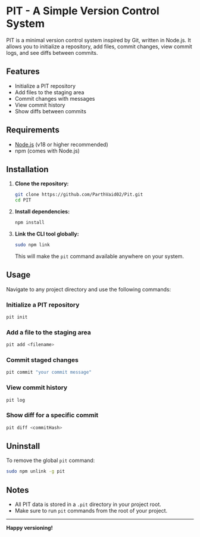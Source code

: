 # PIT - A Simple Version Control System

PIT is a minimal version control system inspired by Git, written in Node.js. It allows you to initialize a repository, add files, commit changes, view commit logs, and see diffs between commits.

## Features

- Initialize a PIT repository
- Add files to the staging area
- Commit changes with messages
- View commit history
- Show diffs between commits

## Requirements

- [Node.js](https://nodejs.org/) (v18 or higher recommended)
- npm (comes with Node.js)

## Installation

1. **Clone the repository:**
   ```sh
   git clone https://github.com/ParthVaid02/Pit.git
   cd PIT
   ```

2. **Install dependencies:**
   ```sh
   npm install
   ```

3. **Link the CLI tool globally:**
   ```sh
   sudo npm link
   ```
   This will make the `pit` command available anywhere on your system.

## Usage

Navigate to any project directory and use the following commands:

### Initialize a PIT repository

```sh
pit init
```

### Add a file to the staging area

```sh
pit add <filename>
```

### Commit staged changes

```sh
pit commit "your commit message"
```

### View commit history

```sh
pit log
```

### Show diff for a specific commit

```sh
pit diff <commitHash>
```

## Uninstall

To remove the global `pit` command:

```sh
sudo npm unlink -g pit
```

## Notes

- All PIT data is stored in a `.pit` directory in your project root.
- Make sure to run `pit` commands from the root of your project.

---

**Happy versioning!**
